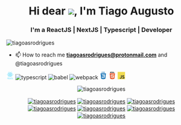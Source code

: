 <h1 align="center">Hi dear <img src="https://raw.githubusercontent.com/kaueMarques/kaueMarques/master/hi.gif" width="30px">, I'm Tiago Augusto</h1>
<h3 align="center">I'm a ReactJS | NextJS | Typescript | Developer</h3>
<p align="left"> <img src="https://komarev.com/ghpvc/?username=tiagoasrodrigues" alt="tiagoasrodrigues" /> </p>

- 📫 How to reach me **tiagoasrodrigues@protonmail.com** and <img border="" width="15" height="15" text-align="center" src="https://user-images.githubusercontent.com/68797494/110377289-fd38a480-8032-11eb-8b3c-27450410686a.png"></a></center> @tiagoasrodrigues

<p align="left">
  
<img src="https://raw.githubusercontent.com/devicons/devicon/master/icons/react/react-original-wordmark.svg" alt="react" width="20" height="20"/>
<img src="https://user-images.githubusercontent.com/68797494/110652982-9edb0580-819b-11eb-8113-c210c7c88afb.png"alt="typescript" width="20" height="20"/>
<img src="https://user-images.githubusercontent.com/68797494/110653417-fe391580-819b-11eb-91df-3e58ee84eafb.png"alt="babel" width="20" height="20"/>
<img src="https://user-images.githubusercontent.com/68797494/110654015-87e8e300-819c-11eb-8f1d-a6df578e9b33.png"alt="webpack" width="20" height="20"/>
<img src="https://raw.githubusercontent.com/devicons/devicon/master/icons/css3/css3-plain-wordmark.svg" alt="css3"  width="20" height="20"/>
<img src="https://raw.githubusercontent.com/devicons/devicon/master/icons/html5/html5-original-wordmark.svg" alt="html5"  width="20" height="20"/>
<img src="https://raw.githubusercontent.com/devicons/devicon/master/icons/javascript/javascript-original.svg" alt="javascript" width="20" height="20"/></p><p align="center">
<img src="https://github-readme-stats.vercel.app/api?username=tiagoasrodrigues&show_icons=true" alt="tiagoasrodrigues"/> 
</p>

<p align="center">
<a href="https://codepen.io/tiagoasrodrigues" target="blank"><img align="center" src="https://cdn.jsdelivr.net/npm/simple-icons@3.0.1/icons/codepen.svg" alt="tiagoasrodrigues" height="20" width="20" /></a>
<a href="https://twitter.com/tiagoferland" target="blank"><img align="center" src="https://cdn.jsdelivr.net/npm/simple-icons@3.0.1/icons/twitter.svg" alt="tiagoasrodrigues" height="20" width="20" /></a>
<a href="https://www.linkedin.com/in/dev-tiago-augusto/" target="blank"><img align="center" src="https://cdn.jsdelivr.net/npm/simple-icons@3.0.1/icons/linkedin.svg" alt="tiagoasrodrigues" height="20" width="20" /></a>
<a href="https://stackexchange.com/users/19998098/tiago-augusto" target="blank"><img align="center" src="https://cdn.jsdelivr.net/npm/simple-icons@3.0.1/icons/stackoverflow.svg" alt="tiagoasrodrigues" height="20" width="20" /></a>
<a href="https://codesandbox.io/u/tiagoasrodrigues" target="blank"><img align="center" src="https://cdn.jsdelivr.net/npm/simple-icons@3.0.1/icons/codesandbox.svg" alt="tiagoasrodrigues" height="20" width="20" /></a>
<a href="https://www.facebook.com/tiagoaugustodossantosrodrigues/" target="blank"><img align="center" src="https://cdn.jsdelivr.net/npm/simple-icons@3.0.1/icons/facebook.svg" alt="tiagoasrodrigues" height="20" width="20" /></a>
<a href="https://www.instagram.com/tiagoferlandhill/" target="blank"><img align="center" src="https://cdn.jsdelivr.net/npm/simple-icons@3.0.1/icons/instagram.svg" alt="tiagoasrodrigues" height="20" width="20" /></a>
</p>

<!--
**tiagoasrodrigues/tiagoasrodrigues** is a ✨ _special_ ✨ repository because its `README.md` (this file) appears on your GitHub profile.

Here are some ideas to get you started:

- 🔭 I’m currently working on ...
- 🌱 I’m currently learning ...
- 👯 I’m looking to collaborate on ...
- 🤔 I’m looking for help with ...
- 💬 Ask me about ...
- 📫 How to reach me: ...
- 😄 Pronouns: ...
- ⚡ Fun fact: ...

[![Instagram Badge](https://img.shields.io/badge/-tiagoaugustosr-black?style=flat-square&labelColor=black&logo=instagram&logoColor=white&link=https://www.instagram.com/tiagoaugustosr/)](https://www.instagram.com/tiagoaugustosr/) 
[![Linkedin Badge](https://img.shields.io/badge/-Tiago%20Augusto-black?style=flat-square&logo=Linkedin&logoColor=white&link=https://www.linkedin.com/in/dev-tiago-augusto/)](https://www.linkedin.com/in/dev-tiago-augusto/) 
-->
